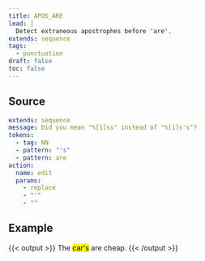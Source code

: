 ```yaml
---
title: APOS_ARE
lead: |
  Detect extraneous apostrophes before 'are'.
extends: sequence
tags:
  - punctuation
draft: false
toc: false
---
```


## Source

```yaml
extends: sequence
message: Did you mean "%[1]ss" instead of "%[1]s's"?
tokens:
  - tag: NN
  - pattern: "'s"
  - pattern: are
action:
  name: edit
  params:
    - replace
    - "'"
    - ""
```

## Example

{{< output >}}
The <mark title="Did you mean 'cars' instead of 'car's'">car's</mark> are cheap.
{{< /output >}}
